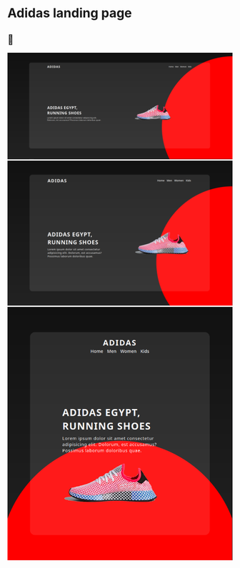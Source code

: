 # Adidas landing page

## 📸

![Preview](./screenshot/adidas1.png)
![Preview](./screenshot/adidas2.png)
![Preview](./screenshot/adidas3.png)
